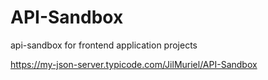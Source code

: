 # API-Sandbox
api-sandbox for frontend application projects


https://my-json-server.typicode.com/JilMuriel/API-Sandbox
